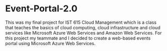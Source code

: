 # Event-Portal-2.0

This was my final project for IST 615 Cloud Management which is a class that teaches the basics of cloud computing, cloud infrastructure and cloud services like Microsoft Azure Web Services and Amazon Web Services. 
For this project my teammate and I decided to create a web-based events portal using Microsoft Azure Web Services.
